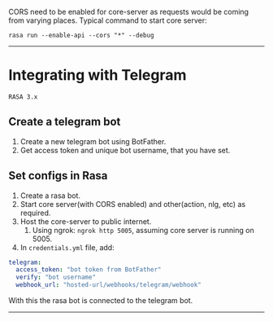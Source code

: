 

CORS need to be enabled for core-server as requests would be coming from varying places. Typical command to start core server:  
```shell
rasa run --enable-api --cors "*" --debug
```

----
# Integrating with Telegram
`RASA 3.x`
## Create a telegram bot
1. Create a new telegram bot using BotFather.
2. Get access token and unique bot username, that you have set.

## Set configs in Rasa
1. Create a rasa bot.
2. Start core server(with CORS enabled) and other(action, nlg, etc) as required.
3. Host the core-server to public internet.
	1. Using ngrok: `ngrok http 5005`, assuming core server is running on 5005.
4. In `credentials.yml` file, add:
```yaml
telegram:  
  access_token: "bot token from BotFather"  
  verify: "bot username"  
  webhook_url: "hosted-url/webhooks/telegram/webhook"
```
With this the rasa bot is connected to the telegram bot.

----
